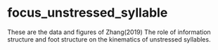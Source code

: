 # focus_unstressed_syllable
These are the data and figures of Zhang(2019) The role of information structure and foot structure on the kinematics of unstressed syllables.
